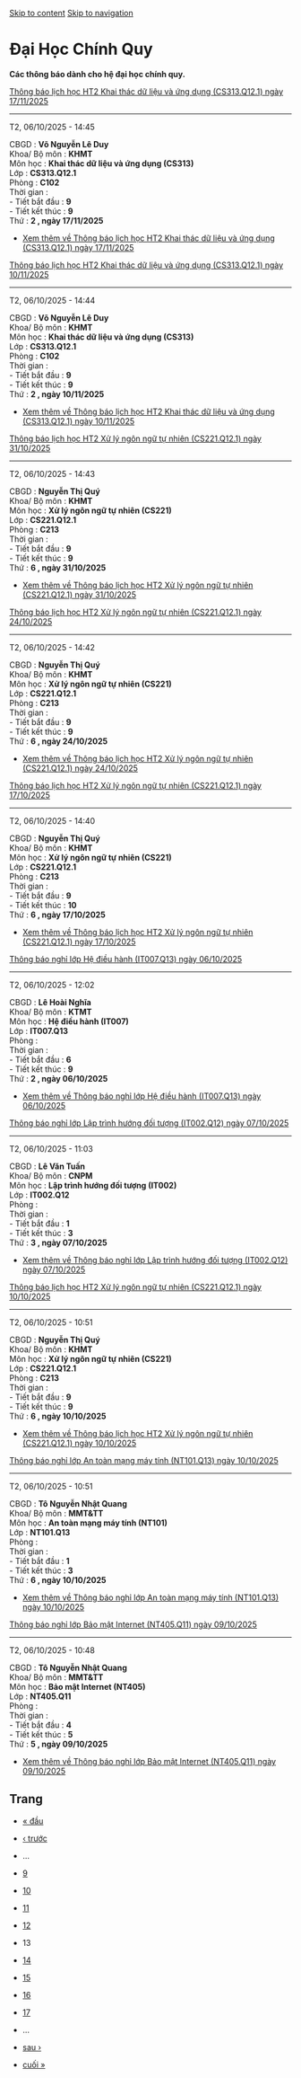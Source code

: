 [Skip to content](https://daa.uit.edu.vn/thongbaochinhquy?page=12#main)
 [Skip to navigation](https://daa.uit.edu.vn/thongbaochinhquy?page=12#main-nav)

Đại Học Chính Quy
=================

**Các thông báo dành cho hệ đại học chính quy.**

[Thông báo lịch học HT2 Khai thác dữ liệu và ứng dụng (CS313.Q12.1) ngày 17/11/2025](https://daa.uit.edu.vn/node/36647)

------------------------------------------------------------------------------------------------------------------------

T2, 06/10/2025 - 14:45

CBGD : **Võ Nguyễn Lê Duy**  
Khoa/ Bộ môn : **KHMT**  
Môn học : **Khai thác dữ liệu và ứng dụng (CS313)**  
Lớp : **CS313.Q12.1**  
Phòng : **C102**  
Thời gian :  
\- Tiết bắt đầu : **9**  
\- Tiết kết thúc : **9**  
Thứ : **2 , ngày 17/11/2025**

*   [Xem thêm về Thông báo lịch học HT2 Khai thác dữ liệu và ứng dụng (CS313.Q12.1) ngày 17/11/2025](https://daa.uit.edu.vn/node/36647 "Thông báo lịch học HT2 Khai thác dữ liệu và ứng dụng (CS313.Q12.1) ngày 17/11/2025")
    

[Thông báo lịch học HT2 Khai thác dữ liệu và ứng dụng (CS313.Q12.1) ngày 10/11/2025](https://daa.uit.edu.vn/node/36646)

------------------------------------------------------------------------------------------------------------------------

T2, 06/10/2025 - 14:44

CBGD : **Võ Nguyễn Lê Duy**  
Khoa/ Bộ môn : **KHMT**  
Môn học : **Khai thác dữ liệu và ứng dụng (CS313)**  
Lớp : **CS313.Q12.1**  
Phòng : **C102**  
Thời gian :  
\- Tiết bắt đầu : **9**  
\- Tiết kết thúc : **9**  
Thứ : **2 , ngày 10/11/2025**

*   [Xem thêm về Thông báo lịch học HT2 Khai thác dữ liệu và ứng dụng (CS313.Q12.1) ngày 10/11/2025](https://daa.uit.edu.vn/node/36646 "Thông báo lịch học HT2 Khai thác dữ liệu và ứng dụng (CS313.Q12.1) ngày 10/11/2025")
    

[Thông báo lịch học HT2 Xử lý ngôn ngữ tự nhiên (CS221.Q12.1) ngày 31/10/2025](https://daa.uit.edu.vn/node/36645)

------------------------------------------------------------------------------------------------------------------

T2, 06/10/2025 - 14:43

CBGD : **Nguyễn Thị Quý**  
Khoa/ Bộ môn : **KHMT**  
Môn học : **Xử lý ngôn ngữ tự nhiên (CS221)**  
Lớp : **CS221.Q12.1**  
Phòng : **C213**  
Thời gian :  
\- Tiết bắt đầu : **9**  
\- Tiết kết thúc : **9**  
Thứ : **6 , ngày 31/10/2025**

*   [Xem thêm về Thông báo lịch học HT2 Xử lý ngôn ngữ tự nhiên (CS221.Q12.1) ngày 31/10/2025](https://daa.uit.edu.vn/node/36645 "Thông báo lịch học HT2 Xử lý ngôn ngữ tự nhiên (CS221.Q12.1) ngày 31/10/2025")
    

[Thông báo lịch học HT2 Xử lý ngôn ngữ tự nhiên (CS221.Q12.1) ngày 24/10/2025](https://daa.uit.edu.vn/node/36644)

------------------------------------------------------------------------------------------------------------------

T2, 06/10/2025 - 14:42

CBGD : **Nguyễn Thị Quý**  
Khoa/ Bộ môn : **KHMT**  
Môn học : **Xử lý ngôn ngữ tự nhiên (CS221)**  
Lớp : **CS221.Q12.1**  
Phòng : **C213**  
Thời gian :  
\- Tiết bắt đầu : **9**  
\- Tiết kết thúc : **9**  
Thứ : **6 , ngày 24/10/2025**

*   [Xem thêm về Thông báo lịch học HT2 Xử lý ngôn ngữ tự nhiên (CS221.Q12.1) ngày 24/10/2025](https://daa.uit.edu.vn/node/36644 "Thông báo lịch học HT2 Xử lý ngôn ngữ tự nhiên (CS221.Q12.1) ngày 24/10/2025")
    

[Thông báo lịch học HT2 Xử lý ngôn ngữ tự nhiên (CS221.Q12.1) ngày 17/10/2025](https://daa.uit.edu.vn/node/36643)

------------------------------------------------------------------------------------------------------------------

T2, 06/10/2025 - 14:40

CBGD : **Nguyễn Thị Quý**  
Khoa/ Bộ môn : **KHMT**  
Môn học : **Xử lý ngôn ngữ tự nhiên (CS221)**  
Lớp : **CS221.Q12.1**  
Phòng : **C213**  
Thời gian :  
\- Tiết bắt đầu : **9**  
\- Tiết kết thúc : **10**  
Thứ : **6 , ngày 17/10/2025**

*   [Xem thêm về Thông báo lịch học HT2 Xử lý ngôn ngữ tự nhiên (CS221.Q12.1) ngày 17/10/2025](https://daa.uit.edu.vn/node/36643 "Thông báo lịch học HT2 Xử lý ngôn ngữ tự nhiên (CS221.Q12.1) ngày 17/10/2025")
    

[Thông báo nghỉ lớp Hệ điều hành (IT007.Q13) ngày 06/10/2025](https://daa.uit.edu.vn/node/36642)

-------------------------------------------------------------------------------------------------

T2, 06/10/2025 - 12:02

CBGD : **Lê Hoài Nghĩa**  
Khoa/ Bộ môn : **KTMT**  
Môn học : **Hệ điều hành (IT007)**  
Lớp : **IT007.Q13**  
Phòng :  
Thời gian :  
\- Tiết bắt đầu : **6**  
\- Tiết kết thúc : **9**  
Thứ : **2 , ngày 06/10/2025**

*   [Xem thêm về Thông báo nghỉ lớp Hệ điều hành (IT007.Q13) ngày 06/10/2025](https://daa.uit.edu.vn/node/36642 "Thông báo nghỉ lớp Hệ điều hành (IT007.Q13) ngày 06/10/2025")
    

[Thông báo nghỉ lớp Lập trình hướng đối tượng (IT002.Q12) ngày 07/10/2025](https://daa.uit.edu.vn/node/36641)

--------------------------------------------------------------------------------------------------------------

T2, 06/10/2025 - 11:03

CBGD : **Lê Văn Tuấn**  
Khoa/ Bộ môn : **CNPM**  
Môn học : **Lập trình hướng đối tượng (IT002)**  
Lớp : **IT002.Q12**  
Phòng :  
Thời gian :  
\- Tiết bắt đầu : **1**  
\- Tiết kết thúc : **3**  
Thứ : **3 , ngày 07/10/2025**

*   [Xem thêm về Thông báo nghỉ lớp Lập trình hướng đối tượng (IT002.Q12) ngày 07/10/2025](https://daa.uit.edu.vn/node/36641 "Thông báo nghỉ lớp Lập trình hướng đối tượng (IT002.Q12) ngày 07/10/2025")
    

[Thông báo lịch học HT2 Xử lý ngôn ngữ tự nhiên (CS221.Q12.1) ngày 10/10/2025](https://daa.uit.edu.vn/node/36640)

------------------------------------------------------------------------------------------------------------------

T2, 06/10/2025 - 10:51

CBGD : **Nguyễn Thị Quý**  
Khoa/ Bộ môn : **KHMT**  
Môn học : **Xử lý ngôn ngữ tự nhiên (CS221)**  
Lớp : **CS221.Q12.1**  
Phòng : **C213**  
Thời gian :  
\- Tiết bắt đầu : **9**  
\- Tiết kết thúc : **9**  
Thứ : **6 , ngày 10/10/2025**

*   [Xem thêm về Thông báo lịch học HT2 Xử lý ngôn ngữ tự nhiên (CS221.Q12.1) ngày 10/10/2025](https://daa.uit.edu.vn/node/36640 "Thông báo lịch học HT2 Xử lý ngôn ngữ tự nhiên (CS221.Q12.1) ngày 10/10/2025")
    

[Thông báo nghỉ lớp An toàn mạng máy tính (NT101.Q13) ngày 10/10/2025](https://daa.uit.edu.vn/node/36639)

----------------------------------------------------------------------------------------------------------

T2, 06/10/2025 - 10:51

CBGD : **Tô Nguyễn Nhật Quang**  
Khoa/ Bộ môn : **MMT&TT**  
Môn học : **An toàn mạng máy tính (NT101)**  
Lớp : **NT101.Q13**  
Phòng :  
Thời gian :  
\- Tiết bắt đầu : **1**  
\- Tiết kết thúc : **3**  
Thứ : **6 , ngày 10/10/2025**

*   [Xem thêm về Thông báo nghỉ lớp An toàn mạng máy tính (NT101.Q13) ngày 10/10/2025](https://daa.uit.edu.vn/node/36639 "Thông báo nghỉ lớp An toàn mạng máy tính (NT101.Q13) ngày 10/10/2025")
    

[Thông báo nghỉ lớp Bảo mật Internet (NT405.Q11) ngày 09/10/2025](https://daa.uit.edu.vn/node/36638)

-----------------------------------------------------------------------------------------------------

T2, 06/10/2025 - 10:48

CBGD : **Tô Nguyễn Nhật Quang**  
Khoa/ Bộ môn : **MMT&TT**  
Môn học : **Bảo mật Internet (NT405)**  
Lớp : **NT405.Q11**  
Phòng :  
Thời gian :  
\- Tiết bắt đầu : **4**  
\- Tiết kết thúc : **5**  
Thứ : **5 , ngày 09/10/2025**

*   [Xem thêm về Thông báo nghỉ lớp Bảo mật Internet (NT405.Q11) ngày 09/10/2025](https://daa.uit.edu.vn/node/36638 "Thông báo nghỉ lớp Bảo mật Internet (NT405.Q11) ngày 09/10/2025")
    

Trang
-----

*   [« đầu](https://daa.uit.edu.vn/thongbaochinhquy "Đến trang đầu tiên")
    
*   [‹ trước](https://daa.uit.edu.vn/thongbaochinhquy?page=11 "Đến trang kế trước")
    
*   …
*   [9](https://daa.uit.edu.vn/thongbaochinhquy?page=8 "Đến trang 9")
    
*   [10](https://daa.uit.edu.vn/thongbaochinhquy?page=9 "Đến trang 10")
    
*   [11](https://daa.uit.edu.vn/thongbaochinhquy?page=10 "Đến trang 11")
    
*   [12](https://daa.uit.edu.vn/thongbaochinhquy?page=11 "Đến trang 12")
    
*   13
*   [14](https://daa.uit.edu.vn/thongbaochinhquy?page=13 "Đến trang 14")
    
*   [15](https://daa.uit.edu.vn/thongbaochinhquy?page=14 "Đến trang 15")
    
*   [16](https://daa.uit.edu.vn/thongbaochinhquy?page=15 "Đến trang 16")
    
*   [17](https://daa.uit.edu.vn/thongbaochinhquy?page=16 "Đến trang 17")
    
*   …
*   [sau ›](https://daa.uit.edu.vn/thongbaochinhquy?page=13 "Đến trang kế sau")
    
*   [cuối »](https://daa.uit.edu.vn/thongbaochinhquy?page=1907 "Đến trang cuối cùng")